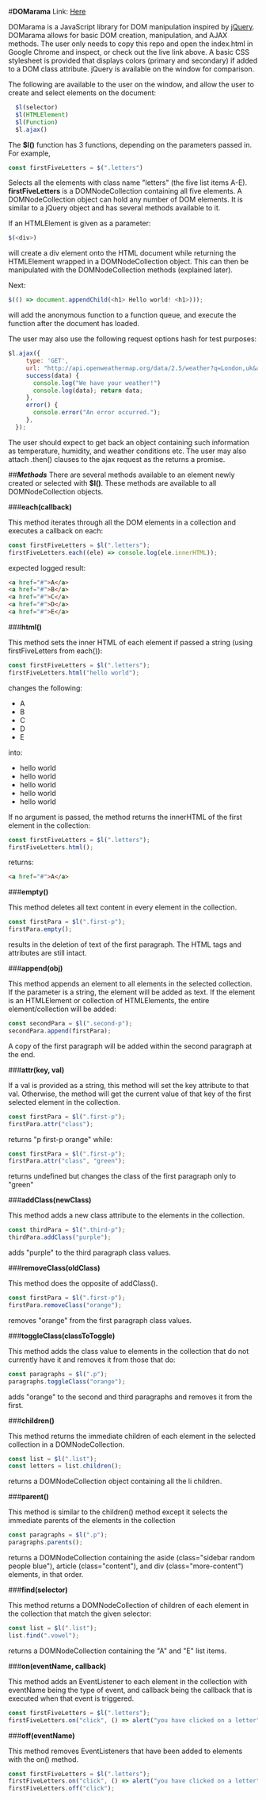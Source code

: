 #**DOMarama**
Link: [Here](http://runtao0.github.io/DOMarama)

DOMarama is a JavaScript library for DOM manipulation inspired by [jQuery](http://api.jquery.com/). DOMarama allows for basic DOM creation,
manipulation, and AJAX methods. The user only needs to copy this repo and open the index.html
in Google Chrome and inspect, or check out the live link above. A basic CSS stylesheet is provided that displays colors (primary and secondary) if added to a DOM class attribute. jQuery is available on the window for comparison.

The following are available to the user on the window, and allow the user to create and select elements on the document:
```Javascript
  $l(selector)
  $l(HTMLElement)
  $l(Function)
  $l.ajax()
```

The **$l()** function has 3 functions, depending on the parameters passed in. For example,
```Javascript
const firstFiveLetters = $(".letters")
```
Selects all the elements with class name "letters" (the five list items A-E). **firstFiveLetters** is a DOMNodeCollection containing all five elements. A DOMNodeCollection object can hold any number of DOM elements. It is similar to a jQuery object and has several methods available to it.

If an HTMLElement is given as a parameter:
```Javascript
$(<div>)
```
will create a div element onto the HTML document while returning the HTMLElement wrapped in a DOMNodeCollection object. This can then be manipulated with the DOMNodeCollection methods (explained later).

Next:
```Javascript
$(() => document.appendChild(<h1> Hello world! <h1>)));
```
will add the anonymous function to a function queue, and execute the function after the document has loaded.


The user may also use the following request options hash for test purposes:
```Javascript
$l.ajax({
     type: 'GET',
     url: "http://api.openweathermap.org/data/2.5/weather?q=London,uk&appid=7143e9f97ab2d8d9b4266f55738e8542",
     success(data) {
       console.log("We have your weather!")
       console.log(data); return data;
     },
     error() {
       console.error("An error occurred.");
     },
  });
```
The user should expect to get back an object containing such information as temperature, humidity, and weather conditions etc. The user may also attach .then() clauses to the ajax request as the returns a promise.

##***Methods***
There are several methods available to an element newly created or selected with **$l()**. These methods are available to all DOMNodeCollection objects.

###**each(callback)**

This method iterates through all the DOM elements in a collection and executes a callback on each:
```Javascript
const firstFiveLetters = $l(".letters");
firstFiveLetters.each((ele) => console.log(ele.innerHTML));
```
expected logged result:
```HTML
<a href="#">A</a>
<a href="#">B</a>
<a href="#">C</a>
<a href="#">D</a>
<a href="#">E</a>
```

###**html()**

This method sets the inner HTML of each element if passed a string (using firstFiveLetters from each()):
```Javascript
const firstFiveLetters = $l(".letters");
firstFiveLetters.html("hello world");
```
changes the following:
- A
- B
- C
- D
- E

into:
- hello world
- hello world
- hello world
- hello world
- hello world

If no argument is passed, the method returns the innerHTML of the first element in the collection:
```Javascript
const firstFiveLetters = $l(".letters");
firstFiveLetters.html();
```
returns:
```HTML
<a href="#">A</a>
```

###**empty()**

This method deletes all text content in every element in the collection.
```Javascript
const firstPara = $l(".first-p");
firstPara.empty();
```
results in the deletion of text of the first paragraph. The HTML tags and attributes are still intact.

###**append(obj)**

This method appends an element to all elements in the selected collection. If the parameter is a string, the element will be added as text. If the element is an HTMLElement or collection of HTMLElements, the entire element/collection will be added:
```Javascript
const secondPara = $l(".second-p");
secondPara.append(firstPara);
```
A copy of the first paragraph will be added within the second paragraph at the end.

###**attr(key, val)**

If a val is provided as a string, this method will set the key attribute to that val. Otherwise, the method will get the current value of that key of the first selected element in the collection.
```Javascript
const firstPara = $l(".first-p");
firstPara.attr("class");
```
returns "p first-p orange" while:
```Javascript
const firstPara = $l(".first-p");
firstPara.attr("class", "green");
```
returns undefined but changes the class of the first paragraph only to "green"

###**addClass(newClass)**

This method adds a new class attribute to the elements in the collection.
```Javascript
const thirdPara = $l(".third-p");
thirdPara.addClass("purple");
```
adds "purple" to the third paragraph class values.

###**removeClass(oldClass)**

This method does the opposite of addClass().
```Javascript
const firstPara = $l(".first-p");
firstPara.removeClass("orange");
```
removes "orange" from the first paragraph class values.

###**toggleClass(classToToggle)**

This method adds the class value to elements in the collection that do not currently have it and removes it from those that do:
```Javascript
const paragraphs = $l(".p");
paragraphs.toggleClass("orange");
```
adds "orange" to the second and third paragraphs and removes it from the first.

###**children()**

This method returns the immediate children of each element in the selected collection in a DOMNodeCollection.
```Javascript
const list = $l(".list");
const letters = list.children();
```
returns a DOMNodeCollection object containing all the li children.

###**parent()**

This method is similar to the children() method except it selects the immediate parents of the elements in the collection
```Javascript
const paragraphs = $l(".p");
paragraphs.parents();
```
returns a DOMNodeCollection containing the aside (class="sidebar random people blue"), article (class="content"), and div (class="more-content") elements, in that order.

###**find(selector)**

This method returns a DOMNodeCollection of children of each element in the collection that match the given selector:
```Javascript
const list = $l(".list");
list.find(".vowel");
```
returns a DOMNodeCollection containing the "A" and "E" list items.

###**on(eventName, callback)**

This method adds an EventListener to each element in the collection with eventName being the type of event, and callback being the callback that is executed when that event is triggered.
```Javascript
const firstFiveLetters = $l(".letters");
firstFiveLetters.on("click", () => alert("you have clicked on a letter"));
```

###**off(eventName)**

This method removes EventListeners that have been added to elements with the on() method.
```Javascript
const firstFiveLetters = $l(".letters");
firstFiveLetters.on("click", () => alert("you have clicked on a letter"));
firstFiveLetters.off("click");
```
